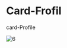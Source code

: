 # Card-Frofil
card-Profile

![6](https://user-images.githubusercontent.com/71059706/156876964-389701aa-c1b2-4f41-869f-7976acf45918.png)

